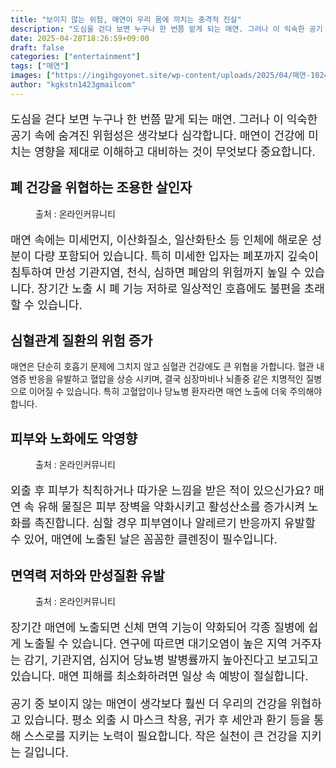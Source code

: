 ```yaml
---
title: "보이지 않는 위험, 매연이 우리 몸에 끼치는 충격적 진실"
description: "도심을 걷다 보면 누구나 한 번쯤 맡게 되는 매연. 그러나 이 익숙한 공기 속에 숨겨진 위험성은 생각보다 심각합니다. 매연이 건강에 미치는 영향을 제대로 이해하고 대비하는 것이 무엇보다 중요합니다."
date: 2025-04-28T18:26:59+09:00
draft: false
categories: ["entertainment"]
tags: ["매연"]
images: ["https://ingihgoyonet.site/wp-content/uploads/2025/04/매연-1024x683.png", "https://ingihgoyonet.site/wp-content/uploads/2025/04/피부따가움-1024x683.png", "https://ingihgoyonet.site/wp-content/uploads/2025/04/기침-1024x683.png"]
author: "kgkstn1423gmailcom"
---
```


<p style="font-size:18px">도심을 걷다 보면 누구나 한 번쯤 맡게 되는 매연. 그러나 이 익숙한 공기 속에 숨겨진 위험성은 생각보다 심각합니다. 매연이 건강에 미치는 영향을 제대로 이해하고 대비하는 것이 무엇보다 중요합니다.</p> <h2 >폐 건강을 위협하는 조용한 살인자</h2> <figure ><img src="https://ingihgoyonet.site/wp-content/uploads/2025/04/매연-1024x683.png" alt="" style="aspect-ratio:16/9;object-fit:cover"/><figcaption >출처 : 온라인커뮤니티</figcaption></figure> <p style="font-size:18px">매연 속에는 미세먼지, 이산화질소, 일산화탄소 등 인체에 해로운 성분이 다량 포함되어 있습니다. 특히 미세한 입자는 폐포까지 깊숙이 침투하여 만성 기관지염, 천식, 심하면 폐암의 위험까지 높일 수 있습니다. 장기간 노출 시 폐 기능 저하로 일상적인 호흡에도 불편을 초래할 수 있습니다.</p> <h2 >심혈관계 질환의 위험 증가</h2> <p>매연은 단순히 호흡기 문제에 그치지 않고 심혈관 건강에도 큰 위협을 가합니다. 혈관 내 염증 반응을 유발하고 혈압을 상승 시키며, 결국 심장마비나 뇌졸중 같은 치명적인 질병으로 이어질 수 있습니다. 특히 고혈압이나 당뇨병 환자라면 매연 노출에 더욱 주의해야 합니다.</p> <h2 >피부와 노화에도 악영향</h2> <figure ><img src="https://ingihgoyonet.site/wp-content/uploads/2025/04/피부따가움-1024x683.png" alt="" style="aspect-ratio:16/9;object-fit:cover"/><figcaption >출처 : 온라인커뮤니티</figcaption></figure> <p style="font-size:18px">외출 후 피부가 칙칙하거나 따가운 느낌을 받은 적이 있으신가요? 매연 속 유해 물질은 피부 장벽을 약화시키고 활성산소를 증가시켜 노화를 촉진합니다. 심할 경우 피부염이나 알레르기 반응까지 유발할 수 있어, 매연에 노출된 날은 꼼꼼한 클렌징이 필수입니다.</p> <h2 >면역력 저하와 만성질환 유발</h2> <figure ><img src="https://ingihgoyonet.site/wp-content/uploads/2025/04/기침-1024x683.png" alt="" style="aspect-ratio:16/9;object-fit:cover"/><figcaption >출처 : 온라인커뮤니티</figcaption></figure> <p style="font-size:18px">장기간 매연에 노출되면 신체 면역 기능이 약화되어 각종 질병에 쉽게 노출될 수 있습니다. 연구에 따르면 대기오염이 높은 지역 거주자는 감기, 기관지염, 심지어 당뇨병 발병률까지 높아진다고 보고되고 있습니다. 매연 피해를 최소화하려면 일상 속 예방이 절실합니다.</p> <p style="font-size:18px">공기 중 보이지 않는 매연이 생각보다 훨씬 더 우리의 건강을 위협하고 있습니다. 평소 외출 시 마스크 착용, 귀가 후 세안과 환기 등을 통해 스스로를 지키는 노력이 필요합니다. 작은 실천이 큰 건강을 지키는 길입니다.</p>